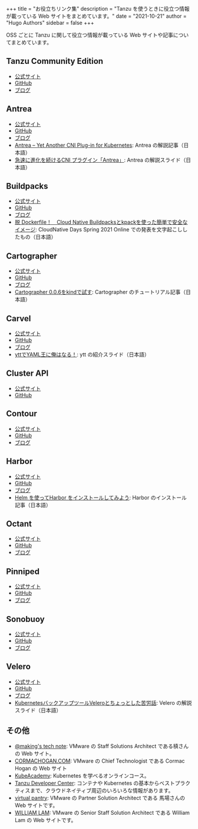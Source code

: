 +++
title = "お役立ちリンク集"
description = "Tanzu を使うときに役立つ情報が載っている Web サイトをまとめています。"
date = "2021-10-21"
author = "Hugo Authors"
sidebar = false
+++

OSS ごとに Tanzu に関して役立つ情報が載っている Web サイトや記事についてまとめています。

## Tanzu Community Edition

- [公式サイト](https://tanzucommunityedition.io/)
- [GitHub](https://github.com/vmware-tanzu/community-edition)
- [ブログ](https://tanzucommunityedition.io/blog/)

## Antrea

- [公式サイト](https://antrea.io/)
- [GitHub](https://github.com/antrea-io/antrea)
- [ブログ](https://antrea.io/blog/)
- [Antrea – Yet Another CNI Plug-in for Kubernetes](https://blog.shin.do/2020/01/antrea-yet-another-cni-plugin-for-kubernetes/): Antrea の解説記事（日本語）
- [急速に進化を続けるCNI プラグイン「Antrea」](https://onic.jp/_cms/wp-content/uploads/2020/10/ONIC-2020-Antrea-DL.pdf): Antrea の解説スライド（日本語）

## Buildpacks
- [公式サイト](https://buildpacks.io/)
- [GitHub](https://github.com/buildpack)
- [ブログ](https://medium.com/buildpacks)
- [脱 Dockerfile！　Cloud Native Buildpacksとkpackを使った簡単で安全なイメージ](https://logmi.jp/tech/articles/324447): CloudNative Days Spring 2021 Online での発表を文字起こししたもの（日本語）

## Cartographer

- [公式サイト](https://cartographer.sh/)
- [GitHub](https://github.com/vmware-tanzu/cartographer)
- [ブログ](https://cartographer.sh/blog/)
- [Cartographer 0.0.6をkindで試す](https://ik.am/entries/668): Cartographer のチュートリアル記事（日本語）

## Carvel

- [公式サイト](https://carvel.dev/)
- [GitHub](https://github.com/vmware-tanzu/carvel)
- [ブログ](https://carvel.dev/blog/)
- [yttでYAML王に俺はなる！](https://docs.google.com/presentation/d/1FYbzsli4x9YJvNefbKQ8-NR3VWyC5Ou8WhKF32Cy8b4/edit#slide=id.p1): ytt の紹介スライド（日本語）

## Cluster API

- [公式サイト](https://cluster-api.sigs.k8s.io/)
- [GitHub](https://github.com/kubernetes-sigs/cluster-api)

## Contour

- [公式サイト](https://projectcontour.io/)
- [GitHub](https://github.com/projectcontour/contour)
- [ブログ](https://projectcontour.io/blog/)

## Harbor

- [公式サイト](https://goharbor.io/)
- [GitHub](https://github.com/goharbor)
- [ブログ](https://goharbor.io/blog/)
- [Helm を使ってHarbor をインストールしてみよう](https://blog.vpantry.net/2020/02/harbor-helm-install/): Harbor のインストール記事（日本語）

## Octant

- [公式サイト](https://octant.dev/)
- [GitHub](https://github.com/vmware-tanzu/octant)
- [ブログ](https://octant.dev/blog/)

## Pinniped

- [公式サイト](https://pinniped.dev/)
- [GitHub](https://github.com/vmware-tanzu/pinniped)
- [ブログ](https://pinniped.dev/blog/)

## Sonobuoy

- [公式サイト](https://sonobuoy.io/)
- [GitHub](https://github.com/vmware-tanzu/sonobuoy)
- [ブログ](https://sonobuoy.io/blog/)

## Velero

- [公式サイト](https://velero.io/)
- [GitHub](https://github.com/vmware-tanzu/velero)
- [ブログ](https://velero.io/blog/)
- [KubernetesバックアップツールVeleroとちょっとした苦労話](https://www.slideshare.net/imurata8203/kubernetesvelero): Velero の解説スライド（日本語）

## その他

- [@making's tech note](https://ik.am/): VMware の Staff Solutions Architect である槙さんの Web サイト。
- [CORMACHOGAN.COM](https://cormachogan.com/): VMware の Chief Technologist である Cormac Hogan の Web サイト
- [KubeAcademy](https://kube.academy/): Kubernetes を学べるオンラインコース。
- [Tanzu Developer Center](https://tanzu.vmware.com/developer/): コンテナや Kubernetes の基本からベストプラクティスまで、クラウドネイティブ周辺のいろいろな情報があります。
- [virtual pantry](https://blog.vpantry.net/): VMware の Partner Solution Architect である 馬場さんの Web サイトです。
- [WILLIAM LAM](https://williamlam.com/): VMware の Senior Staff Solution Architect である William Lam の Web サイトです。